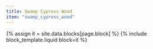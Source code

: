 ```yaml
---
title: Swamp Cypress Wood
item: "swamp_cypress_wood"
---
```


{% assign it = site.data.blocks[page.block] %}
{% include block_template.liquid block=it %}

